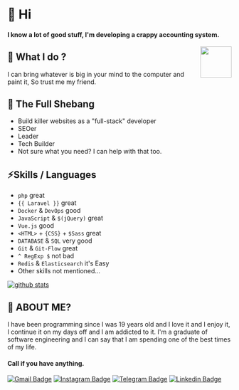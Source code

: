 # 👋 Hi

#### I know a lot of good stuff, I'm developing a crappy accounting system.

<img align='right' src='https://user-images.githubusercontent.com/5713670/87202985-820dcb80-c2b6-11ea-9f56-7ec461c497c3.gif' width='70'>

## 🔭 What I do ? 

I can bring whatever is big in your mind to the computer and paint it, So trust me my friend.

## 🌱 The Full Shebang

- Build killer websites as a "full-stack" developer
- SEOer
- Leader
- Tech Builder
- Not sure what you need? I can help with that too.

## ⚡Skills / Languages

- `php` great
- `{{ Laravel }}` great
- `Docker` & `DevOps` good
- `JavaScript` & `$(jQuery)` great
- `Vue.js` good
- `<HTML>` + `{CSS}` + `$Sass` great
- `DATABASE` & `SQL` very good
- `Git` & `Git-Flow` great
- `^ RegExp $` not bad
- `Redis` & `Elasticsearch` it's Easy
- Other skills not mentioned...

[![github stats](https://github-readme-stats.vercel.app/api?username=MajidMohammadian&show_icons=true)](https://github.com/anuraghazra/github-readme-stats)

## 🤔 ABOUT ME?
I have been programming since I was 19 years old and I love it and I enjoy it, I continue it on my days off and I am addicted to it.
I'm a graduate of software engineering and I can say that I am spending one of the best times of my life.

#### Call if you have anything.

[![Gmail Badge](https://img.shields.io/badge/-majeedmohammadian@gmail.com-c14438?style=flat&logo=Gmail&logoColor=white&link=mailto:majeedmohammadian@gmail.com)](mailto:majeedmohammadian@gmail.com)
[![Instagram Badge](https://img.shields.io/badge/Instagram-3f729b?style=flat&logo=instagram&logoColor=white&link=https://instagram.com/majeedmohammadian/)](https://instagram.com/majeedmohammadian/)
[![Telegram Badge](https://img.shields.io/badge/-Telegram-blue?style=flat&logo=telegram&logoColor=white&link=https://t.me/majeed21/)](https://t.me/majeed21/)
[![Linkedin Badge](https://img.shields.io/badge/-Linkedin-0072b1?style=flat&logo=Linkedin&logoColor=white&link=https://linkedin.com/in/majidmohammadian/)](https://linkedin.com/in/majidmohammadian/)
